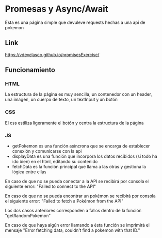 # Promesas y Async/Await
Esta es una página simple que devuleve requests hechas a una api de pokemon
## Link
https://vdevelasco.github.io/promisesExercise/
## Funcionamiento
### HTML
La estructura de la página es muy sencilla, un contenedor con un header, una imagen, un cuerpo de texto, un textInput y un botón
### CSS
El css estiliza ligeramente el botón y centra la estructura de la página
### JS
- getPokemon es una función asíncrona que se encarga de establecer conexión y comunicarse con la api
- displayData es una función que incorpora los datos recibidos (si todo ha ido bien) en el html, editando su contenido
- fetchData es la función principal que llama a las otras y gestiona la lógica entre ellas

En caso de que no se pueda conectar a la API se recibirá por consola el siguiente error: "Failed to connect to the API"

En caso de que no se pueda encontrar un pokémon se recibirá por consola el siguiente error: "Failed to fetch a Pokémon from the API"

Los dos casos anteriores corresponden a fallos dentro de la función "getRandomPokemon"

En caso de que haya algún error llamando a ésta función se imprimirá el mensaje "Error fetching data, couldn\'t find a pokemon with that ID."
